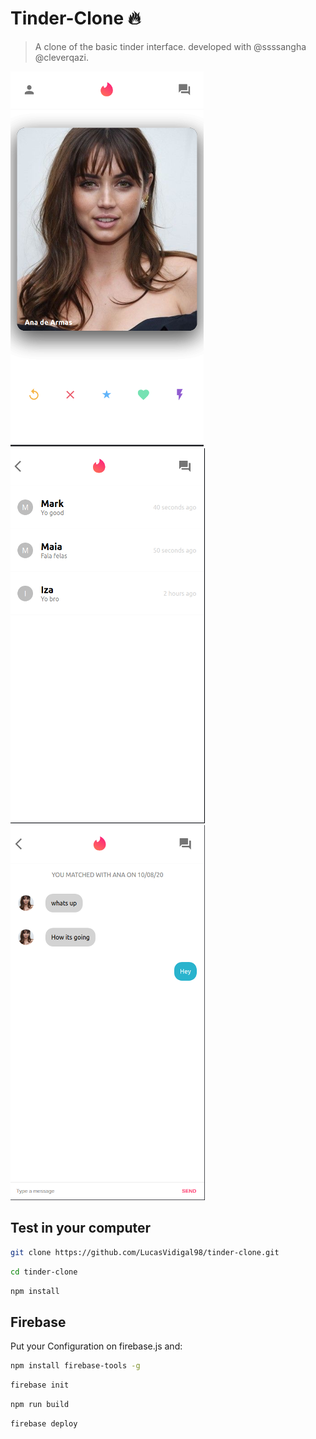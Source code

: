# Tinder-Clone 🔥

>A clone of the basic tinder interface.
>developed with @ssssangha @cleverqazi.

![Home](./assets/Home.png "Home Page")
![Chats](./assets/Chats.png "List of matches")
![ChatScreen](./assets/ChatScreen.png "Chat Page")

## Test in your computer

```sh
git clone https://github.com/LucasVidigal98/tinder-clone.git
```

```sh
cd tinder-clone
```

```sh
npm install
```
## Firebase

Put your Configuration on firebase.js and:

```sh
npm install firebase-tools -g
```

```sh
firebase init
```

```sh
npm run build
```

```sh
firebase deploy
```
